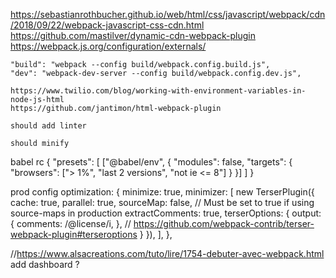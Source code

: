 https://sebastianrothbucher.github.io/web/html/css/javascript/webpack/cdn/2018/09/22/webpack-javascript-css-cdn.html
https://github.com/mastilver/dynamic-cdn-webpack-plugin
https://webpack.js.org/configuration/externals/

    "build": "webpack --config build/webpack.config.build.js",
    "dev": "webpack-dev-server --config build/webpack.config.dev.js",

    https://www.twilio.com/blog/working-with-environment-variables-in-node-js-html
    https://github.com/jantimon/html-webpack-plugin

    should add linter

    should minify

babel rc
{
    "presets": [
      ["@babel/env", {
        "modules": false,
        "targets": {
          "browsers": ["> 1%", "last 2 versions", "not ie <= 8"]
        }
      }]
    ]
  }



  prod config
  optimization: {
    minimize: true,
    minimizer: [
      new TerserPlugin({
        cache: true,
        parallel: true,
        sourceMap: false, // Must be set to true if using source-maps in production
        extractComments: true,
        terserOptions: {
          output: {
            comments: /@license/i,
          },
          // https://github.com/webpack-contrib/terser-webpack-plugin#terseroptions
        }
      }),
    ],
  },

  //https://www.alsacreations.com/tuto/lire/1754-debuter-avec-webpack.html add dashboard ?